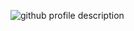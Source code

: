 ![github profile description](https://github.com/timeaszabo1217/timeaszabo1217/assets/119984926/2d062b89-f0dc-4d11-b529-cc7be12e32a5)
